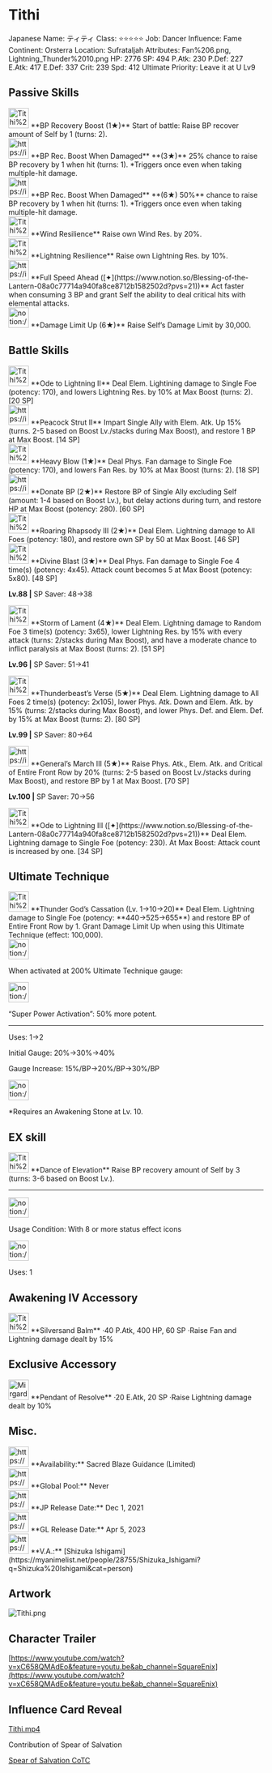 # Tithi

Japanese Name: ティティ
Class: ⭐️⭐️⭐️⭐️⭐️
Job: Dancer
Influence: Fame
Continent: Orsterra
Location: Sufrataljah
Attributes: Fan%206.png, Lightning_Thunder%2010.png
HP: 2776
SP: 494
P.Atk: 230
P.Def: 227
E.Atk: 417
E.Def: 337
Crit: 239
Spd: 412
Ultimate Priority: Leave it at U Lv9

## Passive Skills

<aside>
<img src="Tithi%206b0b78e90f9c46239c270d011403c015/BP_Recovery_Boost.png" alt="Tithi%206b0b78e90f9c46239c270d011403c015/BP_Recovery_Boost.png" width="40px" /> **BP Recovery Boost (1★)**
Start of battle: Raise BP recover amount of Self by 1 (turns: 2).

</aside>

<aside>
<img src="https://img.game8.jp/6982977/c1e30c8fb6d88235f596e4d2a7957559.png/show" alt="https://img.game8.jp/6982977/c1e30c8fb6d88235f596e4d2a7957559.png/show" width="40px" /> **BP Rec. Boost When Damaged** **(3★)**
25% chance to raise BP recovery by 1 when hit (turns: 1). *Triggers once even when taking multiple-hit damage.

<aside>
<img src="https://img.game8.jp/6982977/c1e30c8fb6d88235f596e4d2a7957559.png/show" alt="https://img.game8.jp/6982977/c1e30c8fb6d88235f596e4d2a7957559.png/show" width="40px" /> **BP Rec. Boost When Damaged** **(6★)
50%** chance to raise BP recovery by 1 when hit (turns: 1). *Triggers once even when taking multiple-hit damage.

</aside>

</aside>

<aside>
<img src="Tithi%206b0b78e90f9c46239c270d011403c015/Wind_Resilience.png" alt="Tithi%206b0b78e90f9c46239c270d011403c015/Wind_Resilience.png" width="40px" /> **Wind Resilience**
Raise own Wind Res. by 20%.

</aside>

<aside>
<img src="Tithi%206b0b78e90f9c46239c270d011403c015/Lightning_Resilience.png" alt="Tithi%206b0b78e90f9c46239c270d011403c015/Lightning_Resilience.png" width="40px" /> **Lightning Resilience**
Raise own Lightning Res. by 10%.

</aside>

<aside>
<img src="https://img.game8.jp/6930238/9679633cc0a9363d1edd222b4a276aba.png/show" alt="https://img.game8.jp/6930238/9679633cc0a9363d1edd222b4a276aba.png/show" width="40px" /> **Full Speed Ahead ([✦](https://www.notion.so/Blessing-of-the-Lantern-08a0c77714a940fa8ce8712b1582502d?pvs=21))**
Act faster when consuming 3 BP and grant Self the ability to deal critical hits with elemental attacks.

</aside>

<aside>
<img src="notion://custom_emoji/2482af5e-3bb7-4af8-a110-df4150e44521/17debbc6-5396-80a6-933a-007af3a7f551" alt="notion://custom_emoji/2482af5e-3bb7-4af8-a110-df4150e44521/17debbc6-5396-80a6-933a-007af3a7f551" width="40px" /> **Damage Limit Up (6★)**
Raise Self’s Damage Limit by 30,000.

</aside>

## Battle Skills

<aside>
<img src="Tithi%206b0b78e90f9c46239c270d011403c015/Lightning_Thunder.png" alt="Tithi%206b0b78e90f9c46239c270d011403c015/Lightning_Thunder.png" width="40px" /> **Ode to Lightning II**
Deal Elem. Lightining damage to Single Foe (potency: 170), and lowers Lightning Res. by 10% at Max Boost (turns: 2). [20 SP]

</aside>

<aside>
<img src="https://img.game8.jp/6909195/fb1af3b553f4112d4403e0f7452fd2a2.png/show" alt="https://img.game8.jp/6909195/fb1af3b553f4112d4403e0f7452fd2a2.png/show" width="40px" /> **Peacock Strut II**
Impart Single Ally with Elem. Atk. Up 15% (turns. 2-5 based on Boost Lv./stacks during Max Boost), and restore 1 BP at Max Boost. [14 SP]

</aside>

<aside>
<img src="Tithi%206b0b78e90f9c46239c270d011403c015/Fan.png" alt="Tithi%206b0b78e90f9c46239c270d011403c015/Fan.png" width="40px" /> **Heavy Blow (1★)**
Deal Phys. Fan damage to Single Foe (potency: 170), and lowers Fan Res. by 10% at Max Boost (turns: 2). [18 SP]

</aside>

<aside>
<img src="https://img.game8.jp/6909197/4eaa54be6aac9c9c4a1b006531ef1771.png/show" alt="https://img.game8.jp/6909197/4eaa54be6aac9c9c4a1b006531ef1771.png/show" width="40px" /> **Donate BP (2★)**
Restore BP of Single Ally excluding Self (amount: 1-4 based on Boost Lv.), but delay actions during turn, and restore HP at Max Boost (potency: 280). [60 SP]

</aside>

<aside>
<img src="Tithi%206b0b78e90f9c46239c270d011403c015/Lightning_Thunder%201.png" alt="Tithi%206b0b78e90f9c46239c270d011403c015/Lightning_Thunder%201.png" width="40px" /> **Roaring Rhapsody III (2★)**
Deal Elem. Lightning damage to All Foes (potency: 180), and restore own SP by 50 at Max Boost. [46 SP]

</aside>

<aside>
<img src="Tithi%206b0b78e90f9c46239c270d011403c015/Fan%201.png" alt="Tithi%206b0b78e90f9c46239c270d011403c015/Fan%201.png" width="40px" /> **Divine Blast (3★)**
Deal Phys. Fan damage to Single Foe 4 time(s) (potency: 4x45). Attack count becomes 5 at Max Boost (potency: 5x80). [48 SP]

**Lv.88 |** SP Saver: 48→38

</aside>

<aside>
<img src="Tithi%206b0b78e90f9c46239c270d011403c015/Lightning_Thunder%202.png" alt="Tithi%206b0b78e90f9c46239c270d011403c015/Lightning_Thunder%202.png" width="40px" /> **Storm of Lament (4★)**
Deal Elem. Lightning damage to Random Foe 3 time(s) (potency: 3x65), lower Lightning Res. by 15% with every attack (turns: 2/stacks during Max Boost), and have a moderate chance to inflict paralysis at Max Boost (turns: 2). [51 SP]

**Lv.96 |** SP Saver: 51→41

</aside>

<aside>
<img src="Tithi%206b0b78e90f9c46239c270d011403c015/Lightning_Thunder%203.png" alt="Tithi%206b0b78e90f9c46239c270d011403c015/Lightning_Thunder%203.png" width="40px" /> **Thunderbeast’s Verse (5★)**
Deal Elem. Lightning damage to All Foes 2 time(s) (potency: 2x105), lower Phys. Atk. Down and Elem. Atk. by 15% (turns: 2/stacks during Max Boost), and lower Phys. Def. and Elem. Def. by 15% at Max Boost (turns: 2). [80 SP]

**Lv.99 |** SP Saver: 80→64

</aside>

<aside>
<img src="https://img.game8.jp/6909195/fb1af3b553f4112d4403e0f7452fd2a2.png/show" alt="https://img.game8.jp/6909195/fb1af3b553f4112d4403e0f7452fd2a2.png/show" width="40px" /> **General’s March III (5★)**
Raise Phys. Atk., Elem. Atk. and Critical of Entire Front Row by 20% (turns: 2-5 based on Boost Lv./stacks during Max Boost), and restore BP by 1 at Max Boost. [70 SP]

**Lv.100 |** SP Saver: 70→56

</aside>

<aside>
<img src="Tithi%206b0b78e90f9c46239c270d011403c015/Lightning_Thunder%203.png" alt="Tithi%206b0b78e90f9c46239c270d011403c015/Lightning_Thunder%203.png" width="40px" /> **Ode to Lightning III ([✦](https://www.notion.so/Blessing-of-the-Lantern-08a0c77714a940fa8ce8712b1582502d?pvs=21))**
Deal Elem. Lightning damage to Single Foe (potency: 230). At Max Boost: Attack count is increased by one. [34 SP]

</aside>

## Ultimate Technique

<aside>
<img src="Tithi%206b0b78e90f9c46239c270d011403c015/Lightning_Thunder%204.png" alt="Tithi%206b0b78e90f9c46239c270d011403c015/Lightning_Thunder%204.png" width="40px" /> **Thunder God’s Cassation (Lv. 1→10→20)**
Deal Elem. Lightning damage to Single Foe (potency: **440→525→655**) and restore BP of Entire Front Row by 1. Grant Damage Limit Up when using this Ultimate Technique (effect: 100,000).

<aside>
<img src="notion://custom_emoji/2482af5e-3bb7-4af8-a110-df4150e44521/137ebbc6-5396-80a2-a199-007a067e9993" alt="notion://custom_emoji/2482af5e-3bb7-4af8-a110-df4150e44521/137ebbc6-5396-80a2-a199-007a067e9993" width="40px" />

When activated at 200% Ultimate Technique gauge:

<aside>
<img src="notion://custom_emoji/2482af5e-3bb7-4af8-a110-df4150e44521/193ebbc6-5396-8035-8eea-007a52e85f9d" alt="notion://custom_emoji/2482af5e-3bb7-4af8-a110-df4150e44521/193ebbc6-5396-8035-8eea-007a52e85f9d" width="40px" />

“Super Power Activation”: 50% more potent.

</aside>

</aside>

---

Uses:
1→2

Initial Gauge:
20%→30%→40%

Gauge Increase:
15%/BP→20%/BP→30%/BP

<aside>
<img src="notion://custom_emoji/2482af5e-3bb7-4af8-a110-df4150e44521/182ebbc6-5396-80af-9978-007ac248795b" alt="notion://custom_emoji/2482af5e-3bb7-4af8-a110-df4150e44521/182ebbc6-5396-80af-9978-007ac248795b" width="40px" />

*Requires an Awakening Stone at Lv. 10.

</aside>

</aside>

## EX skill

<aside>
<img src="Tithi%206b0b78e90f9c46239c270d011403c015/BP_Recovery.png" alt="Tithi%206b0b78e90f9c46239c270d011403c015/BP_Recovery.png" width="40px" /> **Dance of Elevation**
Raise BP recovery amount of Self by 3 (turns: 3-6 based on Boost Lv.).

---

<aside>
<img src="notion://custom_emoji/2482af5e-3bb7-4af8-a110-df4150e44521/137ebbc6-5396-802c-b9bc-007a54884b6f" alt="notion://custom_emoji/2482af5e-3bb7-4af8-a110-df4150e44521/137ebbc6-5396-802c-b9bc-007a54884b6f" width="40px" />

Usage Condition: With 8 or more status effect icons

</aside>

<aside>
<img src="notion://custom_emoji/2482af5e-3bb7-4af8-a110-df4150e44521/137ebbc6-5396-80ba-9f36-007a936447ac" alt="notion://custom_emoji/2482af5e-3bb7-4af8-a110-df4150e44521/137ebbc6-5396-80ba-9f36-007a936447ac" width="40px" />

Uses: 1

</aside>

</aside>

## Awakening IV Accessory

<aside>
<img src="Tithi%206b0b78e90f9c46239c270d011403c015/Awakening_IV.png" alt="Tithi%206b0b78e90f9c46239c270d011403c015/Awakening_IV.png" width="40px" /> **Silversand Balm**
·40 P.Atk, 400 HP, 60 SP
·Raise Fan and Lightning damage dealt by 15%

</aside>

## Exclusive Accessory

<aside>
<img src="Mirgardi%2029ec927fa9cf4c948283a48835391aa5/Accessory.png" alt="Mirgardi%2029ec927fa9cf4c948283a48835391aa5/Accessory.png" width="40px" /> **Pendant of Resolve**
·20 E.Atk, 20 SP
·Raise Lightning damage dealt by 10%

</aside>

## Misc.

<aside>
<img src="https://www.notion.so/icons/gift_gray.svg" alt="https://www.notion.so/icons/gift_gray.svg" width="40px" /> **Availability:** Sacred Blaze Guidance (Limited)

</aside>

<aside>
<img src="https://www.notion.so/icons/globe_gray.svg" alt="https://www.notion.so/icons/globe_gray.svg" width="40px" /> **Global Pool:** Never

</aside>

<aside>
<img src="https://www.notion.so/icons/calendar_red.svg" alt="https://www.notion.so/icons/calendar_red.svg" width="40px" /> **JP Release Date:**
Dec 1, 2021

</aside>

<aside>
<img src="https://www.notion.so/icons/calendar_blue.svg" alt="https://www.notion.so/icons/calendar_blue.svg" width="40px" /> **GL Release Date:**
Apr 5, 2023

</aside>

<aside>
<img src="https://www.notion.so/icons/microphone_gray.svg" alt="https://www.notion.so/icons/microphone_gray.svg" width="40px" /> **V.A.:**  [Shizuka Ishigami](https://myanimelist.net/people/28755/Shizuka_Ishigami?q=Shizuka%20Ishigami&cat=person)

</aside>

## Artwork

![Tithi.png](Tithi%206b0b78e90f9c46239c270d011403c015/Tithi.png)

## Character Trailer

[https://www.youtube.com/watch?v=xC658QMAdEo&feature=youtu.be&ab_channel=SquareEnix](https://www.youtube.com/watch?v=xC658QMAdEo&feature=youtu.be&ab_channel=SquareEnix)

## Influence Card Reveal

[Tithi.mp4](Tithi%206b0b78e90f9c46239c270d011403c015/Tithi.mp4)

Contribution of Spear of Salvation

[Spear of Salvation CoTC](https://www.youtube.com/@SpearOfSalvationCoTC)